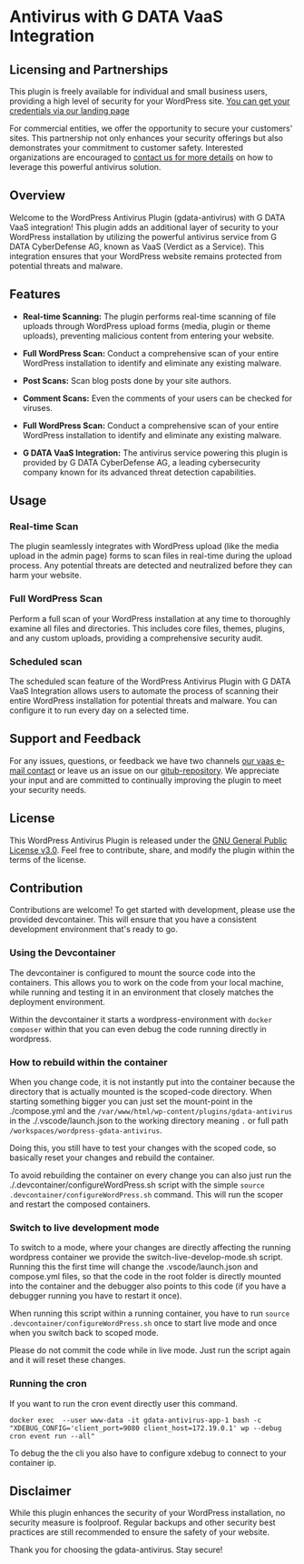 # Antivirus with G DATA VaaS Integration

## Licensing and Partnerships

This plugin is freely available for individual and small business users, providing a high level of security for your WordPress site. [You can get your credentials via our landing page](https://www.gdata.de/vaas-files/vaas-technical-onboarding.html)

For commercial entities, we offer the opportunity to secure your customers' sites. This partnership not only enhances your security offerings but also demonstrates your commitment to customer safety. Interested organizations are encouraged to [contact us for more details](mailto:oem@gdata.de) on how to leverage this powerful antivirus solution.

## Overview

Welcome to the WordPress Antivirus Plugin (gdata-antivirus) with G DATA VaaS integration! This plugin adds an additional layer of security to your WordPress installation by utilizing the powerful antivirus service from G DATA CyberDefense AG, known as VaaS (Verdict as a Service). This integration ensures that your WordPress website remains protected from potential threats and malware.

## Features

- **Real-time Scanning:** The plugin performs real-time scanning of file uploads through WordPress upload forms (media, plugin or theme uploads), preventing malicious content from entering your website.
  
- **Full WordPress Scan:** Conduct a comprehensive scan of your entire WordPress installation to identify and eliminate any existing malware.

- **Post Scans:** Scan blog posts done by your site authors.

- **Comment Scans:** Even the comments of your users can be checked for viruses.

- **Full WordPress Scan:** Conduct a comprehensive scan of your entire WordPress installation to identify and eliminate any existing malware.


- **G DATA VaaS Integration:** The antivirus service powering this plugin is provided by G DATA CyberDefense AG, a leading cybersecurity company known for its advanced threat detection capabilities.

## Usage

### Real-time Scan

The plugin seamlessly integrates with WordPress upload (like the media upload in the admin page) forms to scan files in real-time during the upload process. Any potential threats are detected and neutralized before they can harm your website.

### Full WordPress Scan

Perform a full scan of your WordPress installation at any time to thoroughly examine all files and directories. This includes core files, themes, plugins, and any custom uploads, providing a comprehensive security audit.

### Scheduled scan

The scheduled scan feature of the WordPress Antivirus Plugin with G DATA VaaS Integration allows users to automate the process of scanning their entire WordPress installation for potential threats and malware. You can configure it to run every day on a selected time.

## Support and Feedback

For any issues, questions, or feedback we have two channels [our vaas e-mail contact](oem@gdata.de) or leave us an issue on our [gitub-repository](https://github.com/GDATASoftwareAG/wordpress-gdata-antivirus/issues). We appreciate your input and are committed to continually improving the plugin to meet your security needs.

## License

This WordPress Antivirus Plugin is released under the [GNU General Public License v3.0](https://github.com/GDATASoftwareAG/wordpress-gdata-antivirus/blob/main/LICENSE). Feel free to contribute, share, and modify the plugin within the terms of the license.

## Contribution

Contributions are welcome! To get started with development, please use the provided devcontainer. This will ensure that you have a consistent development environment that's ready to go.

### Using the Devcontainer

The devcontainer is configured to mount the source code into the containers. This allows you to work on the code from your local machine, while running and testing it in an environment that closely matches the deployment environment.

Within the devcontainer it starts a wordpress-environment with `docker composer` within that you can even debug the code running directly in wordpress. 

### How to rebuild within the container

When you change code, it is not instantly put into the container because the directory that is actually mounted is the scoped-code directory.
When starting something bigger you can just set the mount-point in the ./compose.yml and the `/var/www/html/wp-content/plugins/gdata-antivirus` in the ./.vscode/launch.json to the working directory meaning `.` or full path `/workspaces/wordpress-gdata-antivirus`.

Doing this, you still have to test your changes with the scoped code, so basically reset your changes and rebuild the container.

To avoid rebuilding the container on every change you can also just run the ./.devcontainer/configureWordPress.sh script with the simple `source .devcontainer/configureWordPress.sh` command. This will run the scoper and restart the composed containers.

### Switch to live development mode

To switch to a mode, where your changes are directly affecting the running wordpress container we provide the switch-live-develop-mode.sh script. Running this the first time will change the .vscode/launch.json and compose.yml files, so that the code in the root folder is directly mounted into the container and the debugger also points to this code (if you have a debugger running you have to restart it once).

When running this script within a running container, you have to run `source .devcontainer/configureWordPress.sh` once to start live mode and once when you switch back to scoped mode.

Please do not commit the code while in live mode. Just run the script again and it will reset these changes.

### Running the cron

If you want to run the cron event directly user this command.

`docker exec  --user www-data -it gdata-antivirus-app-1 bash -c "XDEBUG_CONFIG='client_port=9080 client_host=172.19.0.1' wp --debug cron event run --all"`

To debug the the cli you also have to configure xdebug to connect to your container ip. 

## Disclaimer

While this plugin enhances the security of your WordPress installation, no security measure is foolproof. Regular backups and other security best practices are still recommended to ensure the safety of your website.

Thank you for choosing the gdata-antivirus. Stay secure!